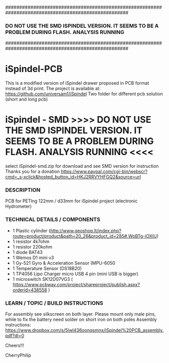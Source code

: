 ####################################################################################################
### DO NOT USE THE SMD ISPINDEL VERSION. IT SEEMS TO BE A PROBLEM DURING FLASH. ANALYSIS RUNNING ###
####################################################################################################

# iSpindel-PCB
This is a modified version of iSpindel drawer proposed in PCB format instead of 3d print. The project is available at: https://github.com/universam1/iSpindel
Two folder for different pcb solution (short and long pcb)

# iSpindel - SMD  >>>> DO NOT USE THE SMD ISPINDEL VERSION. IT SEEMS TO BE A PROBLEM DURING FLASH. ANALYSIS RUNNING <<<<
select iSpindel-smd.zip for download and see SMD version for instruction 
Thanks you for a donation 
https://www.paypal.com/cgi-bin/webscr?cmd=_s-xclick&hosted_button_id=HKJ2RRVYHFGQ2&source=url


### DESCRIPTION
PCB for PETlng 122mm / d33mm for iSpindel project (electronic Hydrometer)

### TECHNICAL DETAILS / COMPONENTS
- 1 Plastic cylinder (http://www.geoshop.lt/index.php?route=product/product&path=20_26&product_id=285#.WoBTg-jOXIU)
- 1 resistor 4k7ohm
- 1 resistor 220kohm
- 1 diode BAT43
- 1 Wemos D1 mini v3
- 1 Gy-521 Gyro & Acceleration Sensor (MPU-6050
- 1 Temperature Sensor (DS18B20)
- 1 TP4056 Lipo Charger micro USB 4 pin (mini USB is bigger)
- 1 microswitch SK12D07VG3
( https://www.pcbway.com/project/shareproject/publish.aspx?orderid=438558 )

### LEARN / TOPIC / BUILD INSTRUCTIONS
For assembly see silkscreen on both layer.
Please mount only male pins, while to fix the battery need solder on short iron on both poles
Assembly instructions: https://www.dropbox.com/s/5lwl436oonqsmnx/iSpindel%20PCB_assembly.pdf?dl=0

Cheers!!!

CherryPhilip
